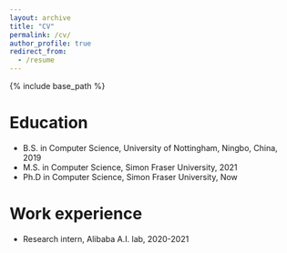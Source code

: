 ```yaml
---
layout: archive
title: "CV"
permalink: /cv/
author_profile: true
redirect_from:
  - /resume
---
```


{% include base_path %}

Education
======
* B.S. in Computer Science, University of Nottingham, Ningbo, China, 2019
* M.S. in Computer Science, Simon Fraser University, 2021
* Ph.D in Computer Science, Simon Fraser University, Now

Work experience
======
* Research intern, Alibaba A.I. lab, 2020-2021